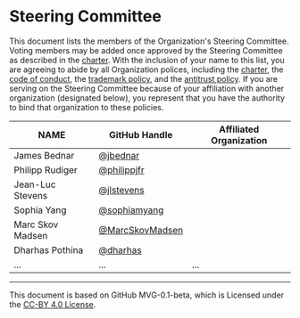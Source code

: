 # Steering Committee

This document lists the members of the Organization's Steering Committee. Voting members may be added once approved by the Steering Committee as described in the [charter](./CHARTER.md). With the inclusion of your name to this list, you are agreeing to abide by all Organization polices, including the [charter](./CHARTER.md), the [code of conduct](./CODE-OF-CONDUCT.md), the [trademark policy](./TRADEMARKS.md), and the [antitrust policy](./ANTITRUST.md). If you are serving on the Steering Committee because of your affiliation with another organization (designated below), you represent that you have the authority to bind that organization to these policies.

| **NAME** | **GitHub Handle** | **Affiliated Organization** |
| --- | --- | --- |
| James Bednar | [@jbednar](https://github.com/jbednar) |  |
| Philipp Rudiger  | [@philippjfr](https://github.com/philippjfr) |  |
| Jean-Luc Stevens  | [@jlstevens](https://github.com/jlstevens) |  |
| Sophia Yang  | [@sophiamyang](https://github.com/sophiamyang) |  |
| Marc Skov Madsen  | [@MarcSkovMadsen](https://github.com/MarcSkovMadsen) |  |
| Dharhas Pothina  | [@dharhas](https://github.com/dharhas) | |
| ... | ... | ... |

---
This document is based on GitHub MVG-0.1-beta, which is Licensed under the [CC-BY 4.0 License](https://creativecommons.org/licenses/by-sa/4.0/).

